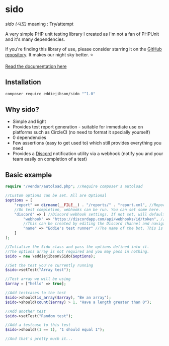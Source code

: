 # sido

*sido (시도)* meaning : Try/attempt

A very simple PHP unit testing library I created as I'm not a fan of PHPUnit and it's many dependencies.

If you're finding this library of use, please consider starring it on the [GitHub repository](https://github.com/eddiejibson/sido). It makes our night sky better. ⭐

[Read the documentation here](https//sido.jibson.me)

## Installation

```bash
composer require eddiejibson/sido "^1.0"
```

## Why sido?

- Simple and light
- Provides test report generation - suitable for immediate use on platforms such as CircleCI (no need to format it specially yourself)
- 0 dependencies
- Few assertions (easy to get used to) which still provides everything you need
- Provides a [Discord](https://discordapp.com) notification utility via a webhook (notify you and your team easily on completion of a test)

## Basic example

```php
require "/vendor/autoload.php"; //Require composer's autoload

//Custom options can be set. All are Optional
$options = [
    "report" => dirname(__FILE__) . "/reports/" . "report.xml", //Report location. Set to false to disable generation fully.
    //On test completion, webhooks can be run. You can set some here.
    "discord" => [ //Discord webhook settings. If not set, will default to false (not used)
        "webhook" => "https://discordapp.com/api/webhooks/id/token", //Your Discord webhook URL. 
        //This can be created by editing the Discord channel and navigating to the 'webhooks' section
        "name" => "Eddie's test runner" //The name of the bot. This is Optional
    ]
];

//Intialize the Sido class and pass the options defined into it.
//The options array is not required and you may pass in nothing.
$sido = new \eddiejibson\Sido($options);

//Set the test you're currently running
$sido->setTest("Array test");

//Test array we will be using
$array = ["hello" => true];

//Add testcases to the test
$sido->should(is_array($array), "Be an array");
$sido->should(count($array) > 1, "Have a length greater than 0");

//Add another test
$sido->setTest("Random test");

//Add a testcase to this test
$sido->should((1 == 1), "1 should equal 1");

//And that's pretty much it...
```
